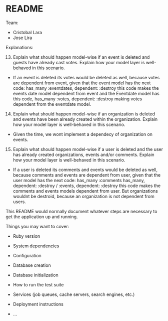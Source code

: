 # README

Team:

* Cristobal Lara
* Jose Lira

Explanations:

13. Explain what should happen model-wise if an event is deleted and guests have already cast
votes. Explain how your model layer is well-behaved in this scenario.

* If an event is deleted its votes would be deleted as well, because votes are dependent from event, given that the 
event model has the next code:  has_many :eventdates, dependent: :destroy this code makes the events date model 
dependent from event and the Eventdate model has this code, has_many :votes, dependent: :destroy making votes dependent 
from the eventdate model.

14. Explain what should happen model-wise if an organization is deleted and events have been
already created within the organization. Explain how your model layer is well-behaved in this
scenario.

* Given the time, we wont implement a dependecy of organization on events.

15. Explain what should happen model-wise if a user is deleted and the user has already created
organizations, events and/or comments. Explain how your model layer is well-behaved in this
scenario.

* If a user is deleted its comments and events would be deleted as well, because comments and events are dependent from user, given that the 
user model has the next code:  has_many :comments has_many, dependent: :destroy / :events, dependent: :destroy this code makes the comments and events models
dependent from user. But organizations wouldnt be destroid, because an organization is not dependent from users.





This README would normally document whatever steps are necessary to get the
application up and running.

Things you may want to cover:

* Ruby version

* System dependencies

* Configuration

* Database creation

* Database initialization

* How to run the test suite

* Services (job queues, cache servers, search engines, etc.)

* Deployment instructions

* ...
